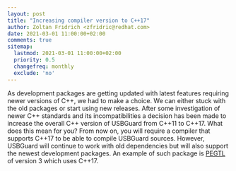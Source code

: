 ```yaml
---
layout: post
title: "Increasing compiler version to C++17"
author: Zoltan Fridrich <zfridric@redhat.com>
date: 2021-03-01 11:00:00+02:00
comments: true
sitemap:
  lastmod: 2021-03-01 11:00:00+02:00
  priority: 0.5
  changefreq: monthly
  exclude: 'no'
---
```


As development packages are getting updated with latest features requiring newer versions of C++, we had to make a choice. We can either stuck with the old packages or start using new releases. After some investigation of newer C++ standards and its incompatibilities a decision has been made to increase the overall C++ version of USBGuard from C++11 to C++17. What does this mean for you? From now on, you will require a compiler that supports C++17 to be able to compile USBGuard sources. However, USBGuard will continue to work with old dependencies but will also support the newest development packages. An example of such package is [PEGTL](https://github.com/taocpp/PEGTL/releases/tag/3.2.0) of version 3 which uses C++17.
